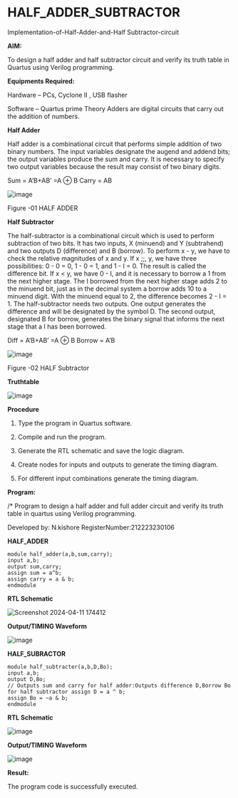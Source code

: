 # HALF_ADDER_SUBTRACTOR

Implementation-of-Half-Adder-and-Half Subtractor-circuit

**AIM:**

To design a half adder and half subtractor circuit and verify its truth table in Quartus using Verilog programming.

**Equipments Required:**

Hardware – PCs, Cyclone II , USB flasher 

Software – Quartus prime Theory Adders are digital circuits that carry out the addition of numbers.

**Half Adder**

Half adder is a combinational circuit that performs simple addition of two binary numbers. The input variables designate the augend and addend bits; the output variables produce the sum and carry. It is necessary to specify two output variables because the result may consist of two binary digits.

Sum = A’B+AB’ =A ⊕ B Carry = AB


![image](https://github.com/kishorenagarajan08/HALF_ADDER_SUBTRACTOR/assets/155753188/06ae49c5-82a8-48a9-9527-092865de1932)


Figure -01 HALF ADDER

**Half Subtractor**

The half-subtractor is a combinational circuit which is used to perform subtraction of two bits. It has two inputs, X (minuend) and Y (subtrahend) and two outputs D (difference) and B (borrow). To perform x - y, we have to check the relative magnitudes of x and y. If x ;;, y, we have three possibilities: 0 - 0 = 0, 1 - 0 = 1, and 1 - I = 0. The result is called the difference bit. If x < y, we have 0 - I, and it is necessary to borrow a 1 from the next higher stage. The I borrowed from the next higher stage adds 2 to the minuend bit, just as in the decimal system a borrow adds 10 to a minuend digit. With the minuend equal to 2, the difference becomes 2 - I = 1. The half-subtractor needs two outputs. One output generates the difference and will be designated by the symbol D. The second output, designated B for borrow, generates the binary signal that informs the next stage that a I has been borrowed. 

Diff = A’B+AB’ =A ⊕ B
Borrow = A’B


 ![image](https://github.com/kishorenagarajan08/HALF_ADDER_SUBTRACTOR/assets/155753188/5efd7c20-72a7-46ed-b010-5c7d1cadc509)


Figure -02 HALF Subtractor

**Truthtable**

![image](https://github.com/kishorenagarajan08/HALF_ADDER_SUBTRACTOR/assets/155753188/39f988be-f5e6-429b-b6cf-f670cdbf8438)

**Procedure**

1.	Type the program in Quartus software.

2.	Compile and run the program.

3.	Generate the RTL schematic and save the logic diagram.

4.	Create nodes for inputs and outputs to generate the timing diagram.

5.	For different input combinations generate the timing diagram.


**Program:**

/* Program to design a half adder and full adder circuit and verify its truth table in quartus using Verilog programming.

Developed by: N.kishore  RegisterNumber:212223230106

**HALF_ADDER**
````
module half_adder(a,b,sum,carry);
input a,b;
output sum,carry;
assign sum = a^b;
assign carry = a & b;
endmodule
````

**RTL Schematic**

![Screenshot 2024-04-11 174412](https://github.com/anushanirudh/HALF_ADDER_SUBTRACTOR/assets/151725737/c9aaa982-5161-4358-9284-ba2790a24179)



**Output/TIMING Waveform**


![image](https://github.com/kishorenagarajan08/HALF_ADDER_SUBTRACTOR/assets/155753188/864f93ff-0c6f-4278-b975-49a7c53cce0d)


**HALF_SUBRACTOR**

````
module half_subtracter(a,b,D,Bo);
input a,b;
output D,Bo;
// Outputs sum and carry for half adder:Outputs difference D,Borrow Bo for half subtractor assign D = a ^ b;
assign Bo = ~a & b;
endmodule
````

**RTL Schematic**


![image](https://github.com/kishorenagarajan08/HALF_ADDER_SUBTRACTOR/assets/155753188/d600d6d6-5463-41c5-bbe3-4a62bafd842c)


**Output/TIMING Waveform**


![image](https://github.com/kishorenagarajan08/HALF_ADDER_SUBTRACTOR/assets/155753188/4edc4620-c660-4d5a-8ff7-19dfc6b936a9)




**Result:**

The program code is successfully executed.

